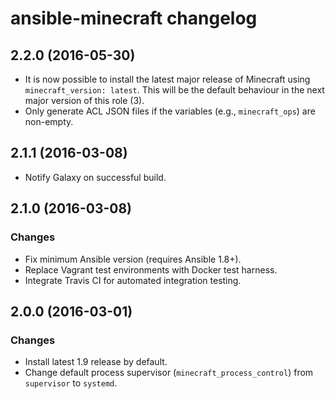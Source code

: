 # ansible-minecraft changelog

## 2.2.0 (2016-05-30)

* It is now possible to install the latest major release of Minecraft using `minecraft_version: latest`. This will be the default behaviour in the next major version of this role (3).
* Only generate ACL JSON files if the variables (e.g., `minecraft_ops`) are non-empty.

## 2.1.1 (2016-03-08)

* Notify Galaxy on successful build.

## 2.1.0 (2016-03-08)

### Changes

* Fix minimum Ansible version (requires Ansible 1.8+).
* Replace Vagrant test environments with Docker test harness.
* Integrate Travis CI for automated integration testing.

## 2.0.0 (2016-03-01)

### Changes

* Install latest 1.9 release by default.
* Change default process supervisor (`minecraft_process_control`) from `supervisor` to `systemd`.
